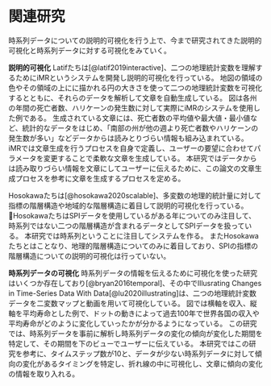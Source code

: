 # 関連研究
時系列データについての説明的可視化を行う上で、今まで研究されてきた説明的可視化と時系列データに対する可視化をみていく。

**説明的可視化** Latifたちは[@latif2019interactive]、二つの地理統計変数を理解するためにiMRというシステムを開発し説明的可視化を行っている。
地図の領域の色やその領域の上にに描かれる円の大きさを使って二つの地理統計変数を可視化するとともに、それらのデータを解析して文章を自動生成している。
図は各州の年間の死亡者数、ハリケーンの発生数に対して実際にiMRのシステムを使用した例である。
生成されている文章には、死亡者数の平均値や最大値・最小値など、統計的なデータをはじめ、「南部の州が他の週より死亡者数やハリケーンの発生数が多い」などデータからは読みとりづらい情報も組み込まれている。
iMRでは文章生成を行うプロセスを自身で定義し、ユーザーの要望に合わせてパラメータを変更することで柔軟な文章を生成している。
本研究ではデータからは読み取りづらい情報を文章にしてユーザーに伝えるために、この論文の文章生成プロセスを参考に文章を生成するプロセスを定める。

Hosokawaたちは[@hosokawa2020scalable]、多変数の地理的統計量に対して指標の階層構造や地域的な階層構造に着目して説明的可視化を行っている。
HosokawaたちはSPIデータを使用しているがある年についてのみ注目して、時系列ではない二つの階層構造が含まれるデータとしてSPIデータを扱っている。
本研究では時系列ということに注目してシステムを作る。
またHosokawaたちとはことなり、地理的階層構造についてのみに着目しており、SPIの指標の階層構造についての説明的可視化は行っていない。

**時系列データの可視化** 時系列データの情報を伝えるために可視化を使った研究はいくつか存在しており[@bryan2016temporal]、その中でIllusrating Changes in Time-Series Data With Data[@lu2020illustrating]は、二つの地理統計変数データを二変数マップと動画を用いて可視化している。
図では横軸を収入、縦軸を平均寿命とした例で、ドットの動きによって過去100年で世界各国の収入や平均寿命がどのように変化していったかが分かるようになっている。
この研究では、時系列データを事前に解析し時系列データの変化の傾向が変化した期間を特定して、その期間を下のビューでユーザーに伝えている。
本研究ではこの研究を参考に、タイムステップ数が10と、データが少ない時系列データに対して傾向の変化があるタイミングを特定し、折れ線の中に可視化し、文章に傾向の変化の情報を取り入れる。